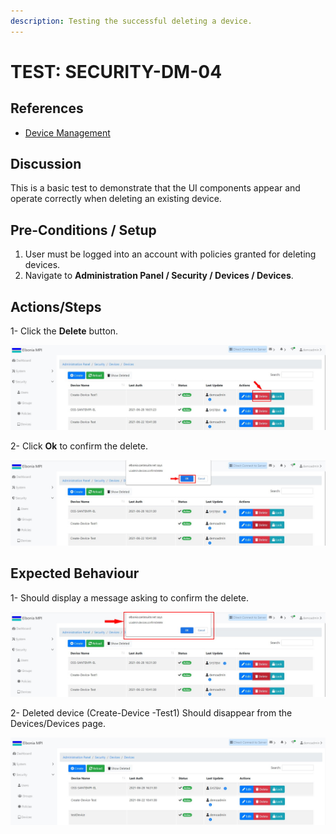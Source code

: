 ```yaml
---
description: Testing the successful deleting a device.
---
```


# TEST: SECURITY-DM-04

## References

* [Device Management](broken-reference)

## Discussion

This is a basic test to demonstrate that the UI components appear and operate correctly when deleting an existing device.

## **Pre-Conditions / Setup**

1. User must be logged into an account with policies granted for deleting devices.
2. Navigate to **Administration Panel / Security / Devices / Devices**.

## Actions/Steps

1- Click the **Delete** button.

![](<../../../../../../.gitbook/assets/11 (1).jpg>)

2- Click  **Ok** to confirm the delete.

![](../../../../../../.gitbook/assets/12-1.jpg)

## Expected Behaviour

1- Should display a message asking to confirm the delete.

![](<../../../../../../.gitbook/assets/12 (2).jpg>)

2- Deleted device (Create-Device -Test1) Should disappear from the Devices/Devices page.

![](<../../../../../../.gitbook/assets/13 (2).jpg>)
